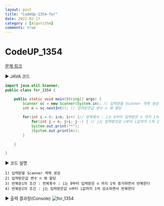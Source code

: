 ```yaml
---
layout: post
title: "CodeUp-1354-for"
date: 2021-02-17
category : [Algorithm]
comments: true
---
```


# CodeUP_1354

[문제 링크](https://www.codeup.kr/problem.php?id=1354)

▶ JAVA 코드 

```java
import java.util.Scanner;
public class for_1354 {

	public static void main(String[] args) {
		Scanner sc = new Scanner(System.in); // 입력받을 Scanner 객체 생성
		int n = sc.nextInt(); // 입력받은값 변수 n 에 할당
		
		for(int i = 0; i<n; i++) {// 반복횟수 : i는 0부터 입력받은 n 까지 1씩 증가하면서 반복한다
			for(int j = n; j>i; j--) { // j는 입력받은값 n부터 i값까지 1씩 감소하면서 반복한다
			System.out.print("*");
			}System.out.println();
		}
		
	}

}
```

▶ 코드 설명

    1) 입력받을 Scanner 객체 생성
    2) 입력받은값 변수 n 에 할당
	3) 반복문1의 조건 : 반복횟수 : i는 0부터 입력받은 n 까지 1씩 증가하면서 반복한다
	4) 반복문2의 조건 : j는 입력받은값 n부터 i값까지 1씩 감소하면서 반복한다

▶ 출력 결과창(Console)
![for_1354](https://user-images.githubusercontent.com/65608960/108209102-3cc74b80-716d-11eb-9656-1c2389d00974.JPG)

